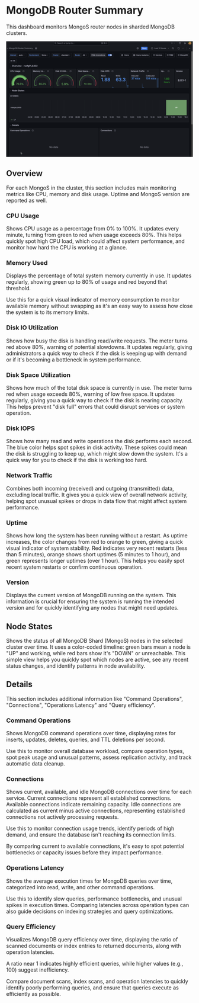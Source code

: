 # MongoDB Router Summary

This dashboard monitors MongoS router nodes in sharded MongoDB clusters.

![!image](../../images/MongoDB_Router_Summary.png)

## Overview
For each MongoS in the cluster, this section includes main monitoring metrics like CPU, memory and disk usage. Uptime and MongoS version are reported as well.

### CPU Usage
Shows CPU usage as a percentage from 0% to 100%. It updates every minute, turning from green to red when usage exceeds 80%. This helps quickly spot high CPU load, which could affect system performance, and monitor how hard the CPU is working at a glance.

### Memory Used
Displays the percentage of total system memory currently in use. It updates regularly, showing green up to 80% of usage and red beyond that threshold.

Use this for a quick visual indicator of memory consumption to monitor available memory without swapping as it's an easy way to assess how close the system is to its memory limits.

### Disk IO Utilization
Shows how busy the disk is handling read/write requests. The meter turns red above 80%, warning of potential slowdowns. It updates regularly, giving administrators a quick way to check if the disk is keeping up with demand or if it's becoming a bottleneck in system performance.

### Disk Space Utilization
Shows how much of the total disk space is currently in use. The meter turns red when usage exceeds 80%, warning of low free space. It updates regularly, giving you a quick way to check if the disk is nearing capacity. This helps prevent "disk full" errors that could disrupt services or system operation.

### Disk IOPS
Shows how many read and write operations the disk performs each second. The blue color helps spot spikes in disk activity. These spikes could mean the disk is struggling to keep up, which might slow down the system. It's a quick way for you to check if the disk is working too hard.

### Network Traffic
Combines both incoming (received) and outgoing (transmitted) data, excluding local traffic. It gives you a quick view of overall network activity, helping spot unusual spikes or drops in data flow that might affect system performance.

### Uptime
Shows how long the system has been running without a restart. As uptime increases, the color changes from red to orange to green, giving a quick visual indicator of system stability. Red indicates very recent restarts (less than 5 minutes), orange shows short uptimes (5 minutes to 1 hour), and green represents longer uptimes (over 1 hour). This helps you easily spot recent system restarts or confirm continuous operation.

### Version
Displays the current version of MongoDB running on the system. This information is crucial for ensuring the system is running the intended version and for quickly identifying any nodes that might need updates.

## Node States
Shows the status of all MongoDB Shard (MongoS) nodes in the selected cluster over time. It uses a color-coded timeline: green bars mean a node is "UP" and working, while red bars show it's "DOWN" or unreachable. This simple view helps you quickly spot which nodes are active, see any recent status changes, and identify patterns in node availability.

## Details
This section includes additional information like "Command Operations", "Connections", "Operations Latency" and "Query efficiency".

### Command Operations
Shows MongoDB command operations over time, displaying rates for inserts, updates, deletes, queries, and TTL deletions per second.

Use this to monitor overall database workload, compare operation types, spot peak usage and unusual patterns, assess replication activity, and track automatic data cleanup.

### Connections
Shows current, available, and idle MongoDB connections over time for each service. Current connections represent all established connections. Available connections indicate remaining capacity. Idle connections are calculated as current minus active connections, representing established connections not actively processing requests. 

Use this to monitor connection usage trends, identify periods of high demand, and ensure the database isn't reaching its connection limits. 

By comparing current to available connections, it's easy to spot potential bottlenecks or capacity issues before they impact performance.

### Operations Latency
Shows the average execution times for MongoDB queries over time, categorized into read, write, and other command operations.

Use this to identify slow queries, performance bottlenecks, and unusual spikes in execution times. Comparing latencies across operation types can also guide decisions on indexing strategies and query optimizations.

### Query Efficiency
Visualizes MongoDB query efficiency over time, displaying the ratio of scanned documents or index entries to returned documents, along with operation latencies.

A ratio near 1 indicates highly efficient queries, while higher values (e.g., 100) suggest inefficiency.

Compare document scans, index scans, and operation latencies to quickly identify poorly performing queries, and ensure that queries execute as efficiently as possible.
